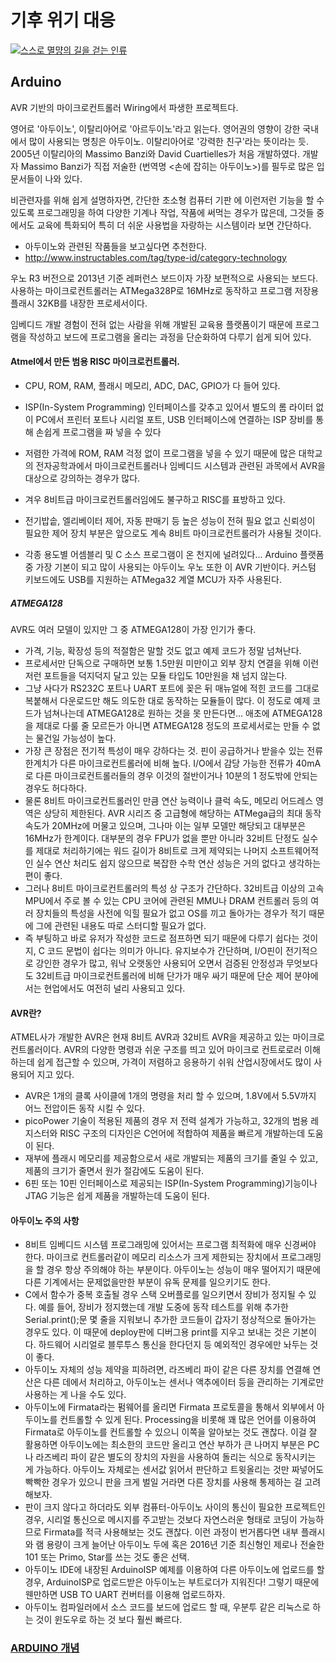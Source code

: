 

# 기후 위기 대응

[![스스로 멸먕의 길을 걷는 인류](https://user-images.githubusercontent.com/13324737/178131419-54e8ff76-b405-4a2c-b9e3-b6d80140ef77.png)](https://www.youtube.com/embed/sMjAroVIp0k)





## Arduino

AVR 기반의 마이크로컨트롤러 Wiring에서 파생한 프로젝트다.

영어로 '아두이노', 이탈리아어로 '아르두이노'라고 읽는다. 영어권의 영향이 강한 국내에서 많이 사용되는 명칭은 아두이노. 이탈리아어로 '강력한 친구'라는 뜻이라는 듯. 2005년 이탈리아의 Massimo Banzi와 David Cuartielles가 처음 개발하였다. 개발자 Massimo Banzi가 직접 저술한 <Getting Started with Arduino>(번역명 <손에 잡히는 아두이노>)를 필두로 많은 입문서들이 나와 있다.

비관련자를 위해 쉽게 설명하자면, 간단한 초소형 컴퓨터 기판 에 이런저런 기능을 할 수 있도록 프로그래밍을 하여 다양한 기계나 작업, 작품에 써먹는 경우가 많은데, 그것들 중에서도 교육에 특화되어 특히 더 쉬운 사용법을 자랑하는 시스템이라 보면 간단하다. 
* 아두이노와 관련된 작품들을 보고싶다면 추천한다.
* http://www.instructables.com/tag/type-id/category-technology



우노 R3 버전으로 2013년 기준 레퍼런스 보드이자 가장 보편적으로 사용되는 보드다. 사용하는 마이크로컨트롤러는 ATMega328P로 16MHz로 동작하고 프로그램 저장용 플래시 32KB를 내장한 프로세서이다.

임베디드 개발 경험이 전혀 없는 사람을 위해 개발된 교육용 플랫폼이기 때문에 프로그램을 작성하고 보드에 프로그램을 올리는 과정을 단순화하여 다루기 쉽게 되어 있다.





#### Atmel에서 만든 범용 RISC 마이크로컨트롤러. 

* CPU, ROM, RAM, 플래시 메모리, ADC, DAC, GPIO가 다 들어 있다.
* ISP(In-System Programming) 인터페이스를 갖추고 있어서 별도의 롬 라이터 없이 PC에서 프린터 포트나 시리얼 포트, USB 인터페이스에 연결하는 ISP 장비를 통해 손쉽게 프로그램을 짜 넣을 수 있다
* 저렴한 가격에 ROM, RAM 걱정 없이 프로그램을 넣을 수 있기 때문에 많은 대학교의 전자공학과에서 마이크로컨트롤러나 임베디드 시스템과 관련된 과목에서 AVR을 대상으로 강의하는 경우가 많다.

* 겨우 8비트급 마이크로컨트롤러임에도 불구하고 RISC를 표방하고 있다.
* 전기밥솥, 엘리베이터 제어, 자동 판매기 등 높은 성능이 전혀 필요 없고 신뢰성이 필요한 제어 장치 부분은 앞으로도 계속 8비트 마이크로컨트롤러가 사용될 것이다. 
* 각종 용도별 어셈블리 및 C 소스 프로그램이 온 천지에 널려있다... Arduino 플랫폼 중 가장 기본이 되고 많이 사용되는 아두이노 우노 또한 이 AVR 기반이다. 커스텀 키보드에도 USB를 지원하는 ATMega32 계열 MCU가 자주 사용된다.

##### ATMEGA128 

AVR도 여러 모델이 있지만 그 중 ATMEGA128이 가장 인기가 좋다. 

* 가격, 기능, 확장성 등의 적절함은 말할 것도 없고 예제 코드가 정말 넘쳐난다. 
* 프로세서만 단독으로 구매하면 보통 1.5만원 미만이고 외부 장치 연결을 위해 이런저런 포트들을 덕지덕지 달고 있는 모듈 타입도 10만원을 채 넘지 않는다. 
* 그냥 사다가 RS232C 포트나 UART 포트에 꽂은 뒤 매뉴얼에 적힌 코드를 그대로 복붙해서 다운로드만 해도 의도한 대로 동작하는 모듈들이 많다. 이 정도로 예제 코드가 넘쳐나는데 ATMEGA128로 원하는 것을 못 만든다면… 애초에 ATMEGA128을 제대로 다룰 줄 모르든가 아니면 ATMEGA128 정도의 프로세서로는 만들 수 없는 물건일 가능성이 높다. 
* 가장 큰 장점은 전기적 특성이 매우 강하다는 것. 핀이 공급하거나 받을수 있는 전류 한계치가 다른 마이크로컨트롤러에 비해 높다. I/O에서 감당 가능한 전류가 40mA로 다른 마이크로컨트롤러들의 경우 이것의 절반이거나 10분의 1 정도밖에 안되는 경우도 허다하다. 
* 물론 8비트 마이크로컨트롤러인 만큼 연산 능력이나 클럭 속도, 메모리 어드레스 영역은 상당히 제한된다. AVR 시리즈 중 고급형에 해당하는 ATMega급의 최대 동작 속도가 20MHz에 머물고 있으며, 그나마 이는 일부 모델만 해당되고 대부분은 16MHz가 한계이다. 대부분의 경우 FPU가 없을 뿐만 아니라 32비트 단정도 실수를 제대로 처리하기에는 워드 길이가 8비트로 크게 제약되는 나머지 소프트웨어적인 실수 연산 처리도 쉽지 않으므로 복잡한 수학 연산 성능은 거의 없다고 생각하는 편이 좋다. 
* 그러나 8비트 마이크로컨트롤러의 특성 상 구조가 간단하다. 32비트급 이상의 고속 MPU에서 주로 볼 수 있는 CPU 코어에 관련된 MMU나 DRAM 컨트롤러 등의 여러 장치들의 특성을 사전에 익힐 필요가 없고 OS를 끼고 돌아가는 경우가 적기 때문에 그에 관련된 내용도 따로 스터디할 필요가 없다. 
* 즉 부팅하고 바로 유저가 작성한 코드로 점프하면 되기 때문에 다루기 쉽다는 것이지, C 코드 문법이 쉽다는 의미가 아니다. 유지보수가 간단하며, I/O핀이 전기적으로 강인한 경우가 많고, 워낙 오랫동안 사용되어 오면서 검증된 안정성과 무엇보다도 32비트급 마이크로컨트롤러에 비해 단가가 매우 싸기 때문에 단순 제어 분야에서는 현업에서도 여전히 널리 사용되고 있다.



#### AVR란?

ATMEL사가 개발한 AVR은 현재 8비트 AVR과 32비트 AVR을 제공하고 있는 마이크로 컨트롤러이다. AVR의 다양한 명령과 쉬운 구조를 띄고 있어 마이크로 컨트로로러 이해하는데 쉽게 접근할 수 있으며, 가격이 저렴하고 응용하기 쉬워 산업시장에서도 많이 사용되어 지고 있다.

*  AVR은 1개의 클록 사이클에 1개의 명령을 처리 할 수 있으며, 1.8V에서 5.5V까지 어느 전압이든 동작 시킬 수 있다. 
* picoPower 기술이 적용된 제품의 경우 저 전력 설계가 가능하고, 32개의 범용 레지스터와 RISC 구조의 디자인은 C언어에 적합하여 제품을 빠르게 개발하는데 도움이 된다. 
* 재부에 플래시 메모리를 제공함으로서 새로 개발되는 제품의 크기를 줄일 수 있고, 제품의 크기가 줄면서 원가 절감에도 도움이 된다. 
*  6핀 또는 10핀 인터페이스로 제공되는 ISP(In-System Programming)기능이나 JTAG 기능은 쉽게 제품을 개발하는데 도움이 된다.



#### 아두이노 주의 사항

* 8비트 임베디드 시스템 프로그래밍에 있어서는 프로그램 최적화에 매우 신경써야 한다. 마이크로 컨트롤러같이 메모리 리소스가 크게 제한되는 장치에서 프로그래밍을 할 경우 항상 주의해야 하는 부분이다. 아두이노는 성능이 매우 떨어지기 때문에 다른 기계에서는 문제없을만한 부분이 유독 문제를 일으키기도 한다. 
* C에서 함수가 중복 호출될 경우 스택 오버플로를 일으키면서 장비가 정지될 수 있다. 예를 들어, 장비가 정지했는데 개발 도중에 동작 테스트를 위해 추가한 Serial.print();문 몇 줄을 지워보니 추가한 코드들이 갑자기 정상적으로 돌아가는 경우도 있다. 이 때문에 deploy판에 디버그용 print를 지우고 보내는 것은 기본이다. 하드웨어 시리얼로 블루투스 통신을 한다던지 등 예외적인 경우에만 놔두는 것이 좋다.
* 아두이노 자체의 성능 제약을 피하려면, 라즈베리 파이 같은 다른 장치를 연결해 연산은 다른 데에서 처리하고, 아두이노는 센서나 액추에이터 등을 관리하는 기계로만 사용하는 게 나을 수도 있다. 
* 아두이노에 Firmata라는 펌웨어를 올리면 Firmata 프로토콜을 통해서 외부에서 아두이노를 컨트롤할 수 있게 된다. Processing을 비롯해 꽤 많은 언어를 이용하여 Firmata로 아두이노를 컨트롤할 수 있으니 이쪽을 알아보는 것도 괜찮다. 이걸 잘 활용하면 아두이노에는 최소한의 코드만 올리고 연산 부하가 큰 나머지 부분은 PC나 라즈베리 파이 같은 별도의 장치의 자원을 사용하여 돌리는 식으로 동작시키는 게 가능하다. 아두이노 자체로는 센서값 읽어서 판단하고 트윗올리는 것만 짜넣어도 빡빡한 경우가 있으니 판을 크게 벌일 거라면 다른 장치를 사용해 통제하는 걸 고려해보자. 
* 판이 크지 않다고 하더라도 외부 컴퓨터-아두이노 사이의 통신이 필요한 프로젝트인 경우, 시리얼 통신으로 메시지를 주고받는 것보다 자연스러운 형태로 코딩이 가능하므로 Firmata를 적극 사용해보는 것도 괜찮다. 이런 과정이 번거롭다면 내부 플래시와 램 용량이 크게 늘어난 아두이노 두에 혹은 2016년 기준 최신형인 제로나 전술한 101 또는 Primo, Star를 쓰는 것도 좋은 선택.
* 아두이노 IDE에 내장된 ArduinoISP 예제를 이용하여 다른 아두이노에 업로드를 할 경우, ArduinoISP로 업로드받은 아두이노는 부트로더가 지워진다! 그렇기 때문에 웬만하면 USB TO UART 컨버터를 이용해 업로드하자.
* 아두이노 컴파일러에서 소스 코드를 보드에 업로드 할 때, 우분투 같은 리눅스로 하는 것이 윈도우로 하는 것 보다 훨씬 빠르다.



### [ARDUINO 개념](https://yozm.wishket.com/magazine/detail/234/)

